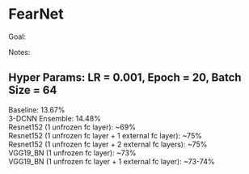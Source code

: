 # FearNet

Goal:

Notes:

Hyper Params: LR = 0.001, Epoch = 20, Batch Size = 64
-----------------------------------------------------
Baseline: 13.67%   
3-DCNN Ensemble: 14.48%   
Resnet152 (1 unfrozen fc layer): ~69%  
Resnet152 (1 unfrozen fc layer + 1 external fc layer): ~75%  
Resnet152 (1 unfrozen fc layer + 2 external fc layers): ~75%  
VGG19_BN (1 unfrozen fc layer): ~73%  
VGG19_BN (1 unfrozen fc layer + 1 external fc layer): ~73-74%  
